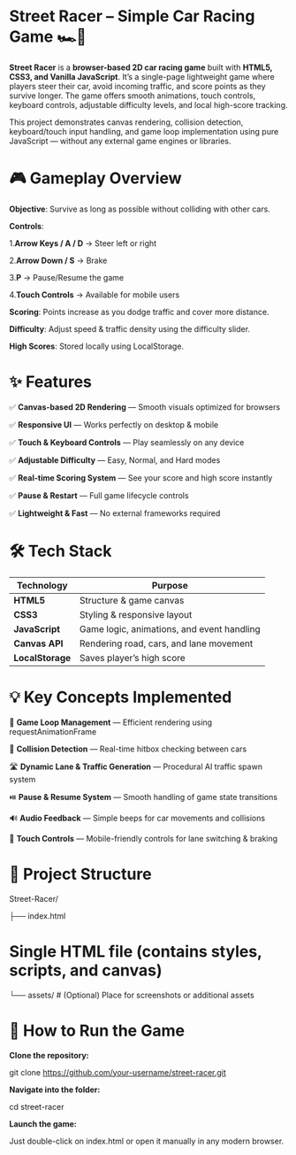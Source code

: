 # Street Racer – Simple Car Racing Game 🏎️💨

**Street Racer** is a **browser-based 2D car racing game** built with **HTML5, CSS3, and Vanilla JavaScript**.
It’s a single-page lightweight game where players steer their car, avoid incoming traffic, and score points as they survive longer.
The game offers smooth animations, touch controls, keyboard controls, adjustable difficulty levels, and local high-score tracking.

This project demonstrates canvas rendering, collision detection, keyboard/touch input handling, and game loop implementation using pure JavaScript — without any external game engines or libraries.

# 🎮 Gameplay Overview

**Objective**: Survive as long as possible without colliding with other cars.

**Controls**:

1.**Arrow Keys / A / D** → Steer left or right

2.**Arrow Down / S** → Brake

3.**P** → Pause/Resume the game

4.**Touch Controls** → Available for mobile users

**Scoring**: Points increase as you dodge traffic and cover more distance.

**Difficulty**: Adjust speed & traffic density using the difficulty slider.

**High Scores**: Stored locally using LocalStorage.

# ✨ Features

✅ **Canvas-based 2D Rendering** — Smooth visuals optimized for browsers

✅ **Responsive UI** — Works perfectly on desktop & mobile

✅ **Touch & Keyboard Controls** — Play seamlessly on any device

✅ **Adjustable Difficulty** — Easy, Normal, and Hard modes

✅ **Real-time Scoring System** — See your score and high score instantly

✅ **Pause & Restart** — Full game lifecycle controls

✅ **Lightweight & Fast** — No external frameworks required

# 🛠️ Tech Stack
| Technology       | Purpose                                    |
| ---------------- | ------------------------------------------ |
| **HTML5**        | Structure & game canvas                    |
| **CSS3**         | Styling & responsive layout                |
| **JavaScript**   | Game logic, animations, and event handling |
| **Canvas API**   | Rendering road, cars, and lane movement    |
| **LocalStorage** | Saves player’s high score                  |

# 💡 Key Concepts Implemented

🎯 **Game Loop Management** — Efficient rendering using requestAnimationFrame

🚗 **Collision Detection** — Real-time hitbox checking between cars

🛣️ **Dynamic Lane & Traffic Generation** — Procedural AI traffic spawn system

⏯️ **Pause & Resume System** — Smooth handling of game state transitions

🔊 **Audio Feedback** — Simple beeps for car movements and collisions

📱 **Touch Controls** — Mobile-friendly controls for lane switching & braking

# 📂 Project Structure
Street-Racer/

├── index.html 
# Single HTML file (contains styles, scripts, and canvas)
└── assets/      # (Optional) Place for screenshots or additional assets

# 🚀 How to Run the Game

**Clone the repository:**

git clone https://github.com/your-username/street-racer.git


**Navigate into the folder:**

cd street-racer


**Launch the game:**

Just double-click on index.html or open it manually in any modern browser.
